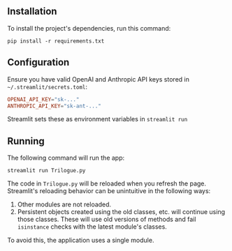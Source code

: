 ## Installation

To install the project's dependencies, run this command:

```shell
pip install -r requirements.txt
```

## Configuration

Ensure you have valid OpenAI and Anthropic API keys stored in `~/.streamlit/secrets.toml`:
```toml
OPENAI_API_KEY="sk-..."
ANTHROPIC_API_KEY="sk-ant-..."
```
Streamlit sets these as environment variables in `streamlit run`

## Running

The following command will run the app:
```shell
streamlit run Trilogue.py
```

The code in `Trilogue.py` will be reloaded when you refresh the page.
Streamlit's reloading behavior can be unintuitive in the following ways:
1. Other modules are not reloaded.
2. Persistent objects created using the old classes, etc. will continue
using those classes. These will use old versions of methods and fail
`isinstance` checks with the latest module's classes.

To avoid this, the application uses a single module.